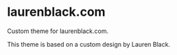# laurenblack.com
Custom theme for laurenblack.com. 

This theme is based on a custom design by Lauren Black.  
